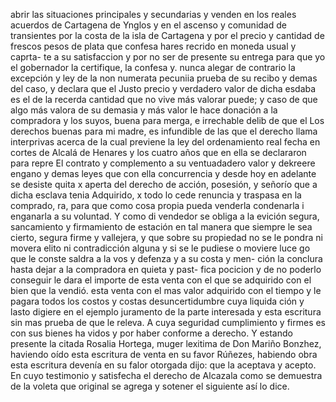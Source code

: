 abrir las situaciones principales y secundarias y venden en los reales acuerdos de Cartagena de Ynglos y en el ascenso y comunidad de transientes por la costa de la isla de Cartagena
y por el precio y cantidad de frescos pesos de plata que confesa hares recrido en moneda usual y caprta- te a su satisfaccion y por no ser de presente su entrega para que yo el gobernador la certifique, la confesa y.
nunca alegar de contrario la excepción y ley de la non numerata pecuniia prueba de su recibo y demas del caso, y declara que el Justo precio y verdadero valor de
dicha esdaba es el de la recerda cantidad que no vive más valorar puede; y caso de que algo más valora de su demasia y más valor le hace donación a la compradora y los suyos, buena para merga, e irrechable delib de que el
Los derechos buenas para mi madre, es infundible de las que el derecho llama interprivas acerca de la cual previene la ley del ordenamiento real fecha en cortes de Alcalá de Henares y los cuatro años que en ella se declararon para repre
El contrato y complemento a su ventuadadero valor y dekreere engano y demas leyes que con ella concurrencia y desde hoy en adelante se desiste quita x aperta del derecho de acción, posesión, y señorío que a dicha esclava tenia
Adquirido, x todo lo cede renuncia y traspasa en la comprado, ra, para que como cosa propia pueda venderla condenarla i enganarla a su voluntad. Y como di vendedor se obliga
a la evición segura, sancamiento y firmamiento de estación en tal manera que siempre le sea cierto, segura firme y vallejera, y que sobre su propiedad no se le pondra ni movera elito ni contradicción alguna y si se le pudiese o moviere luce
go que le conste saldra a la vos y defenza y a su costa y men- ción la conclura hasta dejar a la compradora en quieta y past- fica pocicion y de no poderlo conseguir le dara el importe de esta venta con el que se adquirido con el bien que la vendió.
esta venta con el mas valor adquirido con el tiempo y le pagara todos los costos y costas desuncertidumbre cuya liquida ción y lasto digiere en el ejemplo juramento de la parte interesada y esta escritura sin mas prueba de que le releva. A cuya
seguridad cumplimiento y firmes es
con sus bienes ha
vidos y por haber conforme a derecho. Y estando presente la
citada Rosalia Hortega, muger lexitima de Don Mariño
Bonzhez, haviendo oído esta escritura de venta en su favor
Rúñezes, habiendo obra esta escritura devenía en su falor otorgada dijo: que la aceptava y acepto. En cuyo testimonio y satisfecha el derecho de Alcazala como se demuestra de la voleta que original se agrega y sotener el siguiente así lo dice.